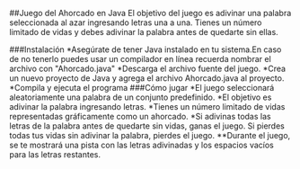 ##Juego del Ahorcado en Java
El objetivo del juego es adivinar una palabra seleccionada al azar ingresando letras una a una. Tienes un número limitado de vidas y debes adivinar la palabra antes de quedarte sin ellas.

###Instalación
*Asegúrate de tener Java instalado en tu sistema.En caso de no tenerlo puedes usar un compilador en línea
recuerda nombrar el archivo con "Ahorcado.java"
*Descarga el archivo fuente del juego.
*Crea un nuevo proyecto de Java y agrega el archivo Ahorcado.java al proyecto.
*Compila y ejecuta el programa 
###Cómo jugar
*El juego seleccionará aleatoriamente una palabra de un conjunto predefinido.
*El objetivo es adivinar la palabra ingresando letras.
*Tienes un número limitado de vidas representadas gráficamente como un ahorcado.
*Si adivinas todas las letras de la palabra antes de quedarte sin vidas, ganas el juego. Si pierdes todas tus vidas sin adivinar la palabra, pierdes el juego.
**Durante el juego, se te mostrará una pista con las letras adivinadas y los espacios vacíos para las letras restantes.
